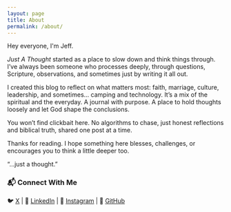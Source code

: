 ```yaml
---
layout: page
title: About
permalink: /about/
---
```


Hey everyone, I'm Jeff.

*Just A Thought* started as a place to slow down and think things through. I’ve always been someone who processes deeply, through questions, Scripture, observations, and sometimes just by writing it all out.

I created this blog to reflect on what matters most: faith, marriage, culture, leadership, and sometimes... camping and technology. It’s a mix of the spiritual and the everyday. A journal with purpose. A place to hold thoughts loosely and let God shape the conclusions.

You won’t find clickbait here. No algorithms to chase, just honest reflections and biblical truth, shared one post at a time.

Thanks for reading. I hope something here blesses, challenges, or encourages you to think a little deeper too.

“…just a thought.”


### 📬 Connect With Me

🐦 [X](https://twitter.com/jeffthomasiii) | 💼 [LinkedIn](https://www.linkedin.com/in/jeffthomasiii/) | 📸 [Instagram](https://www.instagram.com/jeffthomasiii) | 🧠 [GitHub](https://github.com/jeffthomasiii)

